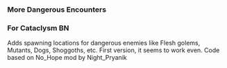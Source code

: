 ### More Dangerous Encounters
### For Cataclysm BN

Adds spawning locations for dangerous enemies like Flesh golems, Mutants, Dogs, Shoggoths, etc.  First version, it seems to work even.  Code based on No_Hope mod by Night_Pryanik


